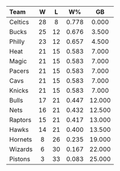 | Team                             |  W  |  L  |  W%   |   GB   |
|:---------------------------------|:---:|:---:|:-----:|:------:|
| [](/r/bostonceltics) Celtics     | 28  |  8  | 0.778 | 0.000  |
| [](/r/mkebucks) Bucks            | 25  | 12  | 0.676 | 3.500  |
| [](/r/sixers) Philly             | 23  | 12  | 0.657 | 4.500  |
| [](/r/heat) Heat                 | 21  | 15  | 0.583 | 7.000  |
| [](/r/orlandomagic) Magic        | 21  | 15  | 0.583 | 7.000  |
| [](/r/pacers) Pacers             | 21  | 15  | 0.583 | 7.000  |
| [](/r/clevelandcavs) Cavs        | 21  | 15  | 0.583 | 7.000  |
| [](/r/nyknicks) Knicks           | 21  | 15  | 0.583 | 7.000  |
| [](/r/chicagobulls) Bulls        | 17  | 21  | 0.447 | 12.000 |
| [](/r/gonets) Nets               | 16  | 21  | 0.432 | 12.500 |
| [](/r/torontoraptors) Raptors    | 15  | 21  | 0.417 | 13.000 |
| [](/r/atlantahawks) Hawks        | 14  | 21  | 0.400 | 13.500 |
| [](/r/charlottehornets) Hornets  |  8  | 26  | 0.235 | 19.000 |
| [](/r/washingtonwizards) Wizards |  6  | 30  | 0.167 | 22.000 |
| [](/r/detroitpistons) Pistons    |  3  | 33  | 0.083 | 25.000 |